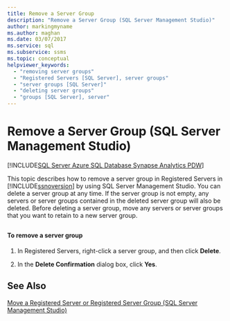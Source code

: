 ```yaml
---
title: Remove a Server Group
description: "Remove a Server Group (SQL Server Management Studio)"
author: markingmyname
ms.author: maghan
ms.date: 03/07/2017
ms.service: sql
ms.subservice: ssms
ms.topic: conceptual
helpviewer_keywords:
  - "removing server groups"
  - "Registered Servers [SQL Server], server groups"
  - "server groups [SQL Server]"
  - "deleting server groups"
  - "groups [SQL Server], server"
---
```


# Remove a Server Group (SQL Server Management Studio)

[!INCLUDE[SQL Server Azure SQL Database Synapse Analytics PDW](../../includes/applies-to-version/sql-asdb-asdbmi-asa-pdw.md)]

This topic describes how to remove a server group in Registered Servers in [!INCLUDE[ssnoversion](../../includes/ssnoversion-md.md)] by using SQL Server Management Studio. You can delete a server group at any time. If the server group is not empty, any servers or server groups contained in the deleted server group will also be deleted. Before deleting a server group, move any servers or server groups that you want to retain to a new server group.  
  
##  <a name="SSMSProcedure"></a>  
  
#### To remove a server group  
  
1.  In Registered Servers, right-click a server group, and then click **Delete**.  
  
2.  In the **Delete Confirmation** dialog box, click **Yes**.  
  
## See Also  
 [Move a Registered Server or Registered Server Group &#40;SQL Server Management Studio&#41;](./move-a-registered-server-or-registered-server-group.md)  
  
